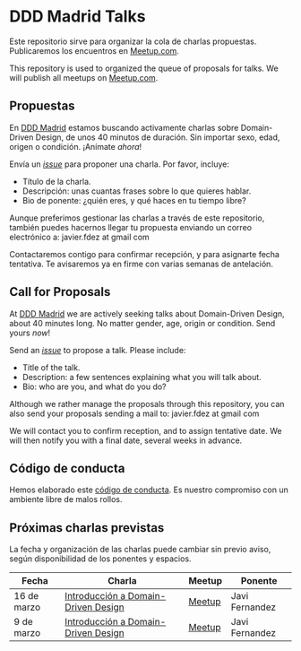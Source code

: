# DDD Madrid Talks

Este repositorio sirve para organizar la cola de charlas propuestas.
Publicaremos los encuentros en [Meetup.com](http://www.meetup.com/es/dddmadrid/).

This repository is used to organized the queue of proposals for talks.
We will publish all meetups on [Meetup.com](http://www.meetup.com/es/dddmadrid/).


## Propuestas

En [DDD Madrid](http://www.meetup.com/dddmadrid/)
estamos buscando activamente charlas sobre Domain-Driven Design,
de unos 40 minutos de duración.
Sin importar sexo, edad, origen o condición.
¡Anímate *ahora*!

Envía un [_issue_](https://github.com/dddmadrid/talks/issues/new) para proponer una charla. Por favor, incluye:

* Título de la charla.
* Descripción: unas cuantas frases sobre lo que quieres hablar.
* Bio de ponente: ¿quién eres, y qué haces en tu tiempo libre?

Aunque preferimos gestionar las charlas a través de este repositorio, también puedes hacernos llegar tu propuesta 
enviando un correo electrónico a: javier.fdez at gmail com

Contactaremos contigo para confirmar recepción, y para asignarte fecha tentativa.
Te avisaremos ya en firme con varias semanas de antelación.

## Call for Proposals

At [DDD Madrid](http://www.meetup.com/dddmadrid/)
we are actively seeking talks about Domain-Driven Design,
about 40 minutes long.
No matter gender, age, origin or condition.
Send yours *now*!

Send an [_issue_](https://github.com/dddmadrid/talks/issues/new) to propose a talk. Please include:

* Title of the talk.
* Description: a few sentences explaining what you will talk about.
* Bio: who are you, and what do you do?

Although we rather manage the proposals through this repository, you can also send your proposals
sending a mail to: javier.fdez at gmail com

We will contact you to confirm reception, and to assign tentative date.
We will then notify you with a final date, several weeks in advance.

## Código de conducta

Hemos elaborado este [código de conducta](https://www.meetup.com/es-ES/dddmadrid/pages/22318296/C%C3%B3digo_de_Conducta).
Es nuestro compromiso con un ambiente libre de malos rollos.

## Próximas charlas previstas

La fecha y organización de las charlas puede cambiar sin previo aviso,
según disponibilidad de los ponentes y espacios.

Fecha|Charla|Meetup|Ponente
-----|------|------|-------
16 de marzo|[Introducción a Domain-Driven Design](https://github.com/dddmadrid/talks/issues/2)|[Meetup](https://www.meetup.com/es-ES/dddmadrid/events/237561762/)|Javi Fernandez
9 de marzo|[Introducción a Domain-Driven Design](https://github.com/dddmadrid/talks/issues/1)|[Meetup](https://www.meetup.com/es-ES/dddmadrid/events/237704171/)|Javi Fernandez
